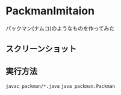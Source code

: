 # PackmanImitaion
パックマン(ナムコ)のようなものを作ってみた

## スクリーンショット

## 実行方法
`javac packman/*.java`
`java packman.Packman`
